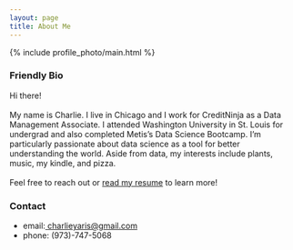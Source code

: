 ```yaml
---
layout: page
title: About Me
---
```


{% include profile_photo/main.html %}

### Friendly Bio

Hi there!<br><br>My name is Charlie. I live in Chicago and I work for CreditNinja as a Data Management Associate. I attended Washington University in St. Louis for undergrad and also completed Metis’s Data Science Bootcamp. I’m particularly passionate about data science as a tool for better understanding the world. Aside from data, my interests include plants, music, my kindle, and pizza.<br><br>Feel free to reach out or [read my resume](../resume/) to learn more!

### Contact

- email:[ charlieyaris@gmail.com](mailto:charlieyaris@gmail.com)
- phone: (973)-747-5068
